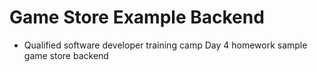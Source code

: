 # Game Store Example Backend

 - Qualified software developer training camp Day 4 homework sample game store backend
